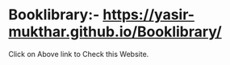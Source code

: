# Booklibrary:- https://yasir-mukthar.github.io/Booklibrary/
Click on Above link to Check this Website.
